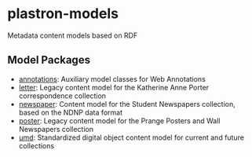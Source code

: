 # plastron-models

Metadata content models based on RDF

## Model Packages

* [annotations](src/plastron/models/annotations.py): Auxiliary model 
  classes for Web Annotations
* [letter](src/plastron/models/letter.py): Legacy content model for the 
  Katherine Anne Porter correspondence collection
* [newspaper](src/plastron/models/newspaper.py): Content model for the 
  Student Newspapers collection, based on the NDNP data format
* [poster](src/plastron/models/poster.py): Legacy content model for the 
  Prange Posters and Wall Newspapers collection
* [umd](src/plastron/models/umd.py): Standardized digital object content 
  model for current and future collections
